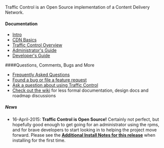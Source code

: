 
Traffic Control is an Open Source implementation of a Content Delivery Network.

#### Documentation
* [Intro](http://traffic-control-cdn.net/docs/latest/index.html)
* [CDN Basics](http://traffic-control-cdn.net/docs/latest/basics/index.html)
* [Traffic Control Overview](http://traffic-control-cdn.net/docs/latest/overview/index.html)
* [Administrator's Guide](http://traffic-control-cdn.net/docs/latest/admin/index.html)
* [Developer's Guide](http://traffic-control-cdn.net/docs/latest/development/index.html)

####Questions, Comments, Bugs and More
* [Frequently Asked Questions](http://traffic-control-cdn.net/docs/latest/faq/index.html)
* [Found a bug or file a feature request](https://github.com/Comcast/traffic_control/issues)
* [Ask a question about using Traffic Control](https://groups.google.com/forum/#!forum/traffic_control)
* [Check out the wiki](https://github.com/Comcast/traffic_control/wiki) for less formal documentation, design docs and roadmap discussions 

##### News
* 16-April-2015: **Traffic Control is Open Source!**
	Certainly not perfect, but hopefully good enough to get going for an administrator using the rpms, and for brave developers to start looking in to helping the project move forward. Please see the **[Additional Install Notes for this release](http://traffic-control-cdn.net/docs/latest/faq/administration.html#why-is-my-crconfig-json-rejected)** when installing for the first time.

